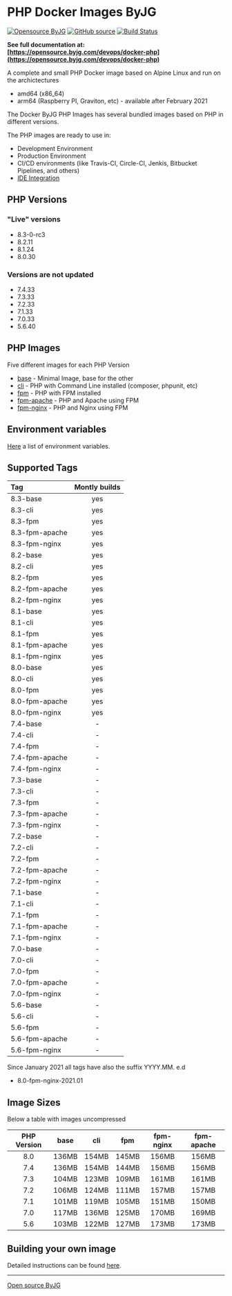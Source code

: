 # PHP Docker Images ByJG

[![Opensource ByJG](https://img.shields.io/badge/opensource-byjg-success.svg)](http://opensource.byjg.com)
[![GitHub source](https://img.shields.io/badge/Github-source-informational?logo=github)](https://github.com/byjg/docker-php/)
[![Build Status](https://github.com/byjg/docker-php/actions/workflows/build.yml/badge.svg?branch=master)](https://github.com/byjg/docker-php/actions/workflows/build.yml)

**See full documentation at: [https://opensource.byjg.com/devops/docker-php](https://opensource.byjg.com/devops/docker-php)**

A complete and small PHP Docker image based on Alpine Linux and run on the archictectures

- amd64 (x86_64)
- arm64 (Raspberry PI, Graviton, etc) - available after February 2021

The Docker ByJG PHP Images has several bundled images based on PHP in different versions.

The PHP images are ready to use in:

- Development Environment
- Production Environment
- CI/CD environments (like Travis-CI, Circle-CI, Jenkis, Bitbucket Pipelines, and others)
- [IDE Integration](docs/ide.md)

## PHP Versions

### "Live" versions

- 8.3-0-rc3
- 8.2.11
- 8.1.24
- 8.0.30

### Versions are not updated

- 7.4.33
- 7.3.33
- 7.2.33
- 7.1.33
- 7.0.33
- 5.6.40

## PHP Images

Five different images for each PHP Version

- [base](docs/image-base) - Minimal Image, base for the other
- [cli](docs/image-cli) - PHP with Command Line installed (composer, phpunit, etc)
- [fpm](docs/image-fpm) - PHP with FPM installed
- [fpm-apache](docs/image-fpm) - PHP and Apache using FPM
- [fpm-nginx](docs/image-fpm) - PHP and Nginx using FPM

## Environment variables

[Here](docs/environment) a list of environment variables.

## Supported Tags

| Tag            | Montly builds |
|:---------------|:-------------:|
| 8.3-base       |      yes      |
| 8.3-cli        |      yes      |
| 8.3-fpm        |      yes      |
| 8.3-fpm-apache |      yes      |
| 8.3-fpm-nginx  |      yes      |
| 8.2-base       |      yes      |
| 8.2-cli        |      yes      |
| 8.2-fpm        |      yes      |
| 8.2-fpm-apache |      yes      |
| 8.2-fpm-nginx  |      yes      |
| 8.1-base       |      yes      |
| 8.1-cli        |      yes      |
| 8.1-fpm        |      yes      |
| 8.1-fpm-apache |      yes      |
| 8.1-fpm-nginx  |      yes      |
| 8.0-base       |      yes      |
| 8.0-cli        |      yes      |
| 8.0-fpm        |      yes      |
| 8.0-fpm-apache |      yes      |
| 8.0-fpm-nginx  |      yes      |
| 7.4-base       |       -       |
| 7.4-cli        |       -       |
| 7.4-fpm        |       -       |
| 7.4-fpm-apache |       -       |
| 7.4-fpm-nginx  |       -       |
| 7.3-base       |       -       |
| 7.3-cli        |       -       |
| 7.3-fpm        |       -       |
| 7.3-fpm-apache |       -       |
| 7.3-fpm-nginx  |       -       |
| 7.2-base       |       -       |
| 7.2-cli        |       -       |
| 7.2-fpm        |       -       |
| 7.2-fpm-apache |       -       |
| 7.2-fpm-nginx  |       -       |
| 7.1-base       |       -       |
| 7.1-cli        |       -       |
| 7.1-fpm        |       -       |
| 7.1-fpm-apache |       -       |
| 7.1-fpm-nginx  |       -       |
| 7.0-base       |       -       |
| 7.0-cli        |       -       |
| 7.0-fpm        |       -       |
| 7.0-fpm-apache |       -       |
| 7.0-fpm-nginx  |       -       |
| 5.6-base       |       -       |
| 5.6-cli        |       -       |
| 5.6-fpm        |       -       |
| 5.6-fpm-apache |       -       |
| 5.6-fpm-nginx  |       -       |

Since January 2021 all tags have also the suffix YYYY.MM. e.d
- 8.0-fpm-nginx-2021.01

## Image Sizes

Below a table with images uncompressed

|  PHP Version  | base  |  cli  |  fpm   | fpm-nginx | fpm-apache |
|:-------------:|:-----:|:-----:|:------:|:---------:|:----------:|
|      8.0      | 136MB | 154MB | 145MB  |   156MB   |   156MB    |
|      7.4      | 136MB | 154MB | 144MB  |   156MB   |   156MB    |
|      7.3      | 104MB | 123MB | 109MB  |   161MB   |   161MB    |
|      7.2      | 106MB | 124MB | 111MB  |   157MB   |   157MB    |
|      7.1      | 101MB | 119MB | 105MB  |   151MB   |   150MB    |
|      7.0      | 117MB | 136MB | 125MB  |   170MB   |   169MB    |
|      5.6      | 103MB | 122MB | 127MB  |   173MB   |   173MB    |

## Building your own image

Detailed instructions can be found [here](docs/building).

----
[Open source ByJG](http://opensource.byjg.com)
